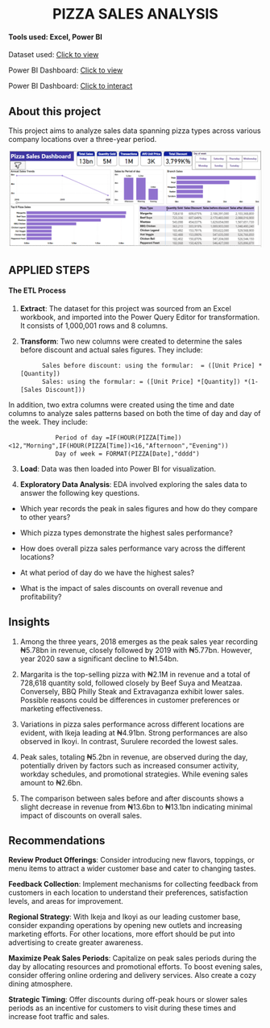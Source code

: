 <div align='center'> <h1> PIZZA SALES ANALYSIS </div>

#### Tools used: Excel, Power BI

 Dataset used: [Click to view](file:///C:/Users/hp/OneDrive/Pizza_Sales-Data-1.htm) 

 Power BI Dashboard: [Click to view](https://1drv.ms/i/c/94c0edc81177dbde/EanaV70hsGRFrCNjLdzoZMYBjg9NKUqg7RPGf0WeOd4prQ?e=eMcCvl)
 
 Power BI Dashboard: [Click to interact](https://app.powerbi.com/view?r=eyJrIjoiYTNiNjE0NzUtNDYzNC00NzQ5LWE4MzgtODIwM2NlZWEyNTVlIiwidCI6IjI3MGRhZWVlLTdkMWYtNDQwZC1hMDYxLTQzOWMzMGFhYjUwMSJ9)

## About this project

This project aims to analyze sales data spanning pizza types across various company locations over a three-year period.

![image](https://github.com/Weefred/Pizza_Sales_Analysis/blob/main/pizza%20sales%20dashboard.png)

## APPLIED STEPS

#### The ETL Process

1. **Extract**: The dataset for this project was sourced from an Excel workbook, and imported into the Power Query Editor for transformation. It consists of 1,000,001 rows and 8 columns.

2. **Transform**: Two new columns were created to determine the sales before discount and actual sales figures. They include:

             Sales before discount: using the formular:  = ([Unit Price] *[Quantity])
             Sales: using the formular: = ([Unit Price] *[Quantity]) *(1- [Sales Discount])) 
             
In addition, two extra columns were created using the time and date columns to analyze sales patterns based on both the time of day and day of the week. They include:

                 Period of day =IF(HOUR(PIZZA[Time])<12,"Morning",IF(HOUR(PIZZA[Time])<16,"Afternoon","Evening"))
                 Day of week = FORMAT(PIZZA[Date],"dddd")
                 
3. **Load**: Data was then loaded into Power BI for visualization.

4. **Exploratory Data Analysis**: EDA involved exploring the sales data to answer the following key questions.

- Which year records the peak in sales figures and how do they compare to other years?

- Which pizza types demonstrate the highest sales performance?

- How does overall pizza sales performance vary across the different locations?

- At what period of day do we have the highest sales?

- What is the impact of sales discounts on overall revenue and profitability?

## Insights

1. Among the three years, 2018 emerges as the peak sales year recording ₦5.78bn in revenue, closely followed by 2019 with ₦5.77bn. However, year 2020 saw a significant decline to ₦1.54bn.

2. Margarita is the top-selling pizza with ₦2.1M in revenue and a total of 728,618 quantity sold, followed closely by Beef Suya and Meatzaa. Conversely, BBQ Philly Steak and Extravaganza exhibit lower sales. Possible reasons could be differences in customer preferences or marketing effectiveness.

3. Variations in pizza sales performance across different locations are evident, with Ikeja leading at ₦4.91bn. Strong performances are also observed in Ikoyi. In contrast, Surulere recorded the lowest sales.

4. Peak sales, totaling ₦5.2bn in revenue, are observed during the day, potentially driven by factors such as increased consumer activity, workday schedules, and promotional strategies. While evening sales amount to ₦2.6bn.

5. The comparison between sales before and after discounts shows a slight decrease in revenue from ₦13.6bn to ₦13.1bn indicating minimal impact of discounts on overall sales.

## Recommendations

**Review Product Offerings**: Consider introducing new flavors, toppings, or menu items to attract a wider customer base and cater to changing tastes.

**Feedback Collection**: Implement mechanisms for collecting feedback from customers in each location to understand their preferences, satisfaction levels, and areas for improvement.

**Regional Strategy**: With Ikeja and Ikoyi as our leading customer base, consider expanding operations by opening new outlets and increasing marketing efforts. For other locations, more effort should be put into advertising to create greater awareness.

**Maximize Peak Sales Periods**: Capitalize on peak sales periods during the day by allocating resources and promotional efforts. To boost evening sales, consider offering online ordering and delivery services. Also create a cozy dining atmosphere.

**Strategic Timing**: Offer discounts during off-peak hours or slower sales periods as an incentive for customers to visit during these times and increase foot traffic and sales.

